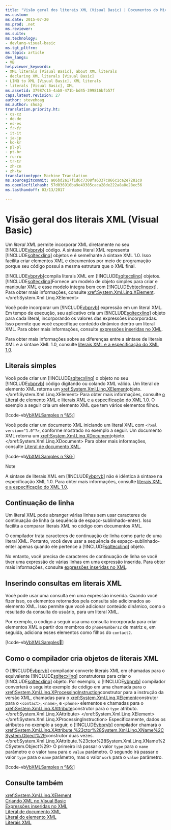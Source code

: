 ```yaml
---
title: "Visão geral dos literais XML (Visual Basic) | Documentos do Microsoft"
ms.custom: 
ms.date: 2015-07-20
ms.prod: .net
ms.reviewer: 
ms.suite: 
ms.technology:
- devlang-visual-basic
ms.tgt_pltfrm: 
ms.topic: article
dev_langs:
- VB
helpviewer_keywords:
- XML literals [Visual Basic], about XML literals
- declaring XML literals [Visual Basic]
- LINQ to XML [Visual Basic], XML literals
- literals [Visual Basic], XML
ms.assetid: 37987c15-4ab8-471b-bd45-399816bfb57f
caps.latest.revision: 27
author: stevehoag
ms.author: shoag
translation.priority.ht:
- cs-cz
- de-de
- es-es
- fr-fr
- it-it
- ja-jp
- ko-kr
- pl-pl
- pt-br
- ru-ru
- tr-tr
- zh-cn
- zh-tw
translationtype: Machine Translation
ms.sourcegitcommit: a06bd2a17f1d6c7308fa6337c866c1ca2e7281c0
ms.openlocfilehash: 57d036910ba9e49385caca28de222a8a8e28ec56
ms.lasthandoff: 03/13/2017

---
```

# <a name="xml-literals-overview-visual-basic"></a>Visão geral dos literais XML (Visual Basic)
Um *literal XML* permite incorporar XML diretamente no seu [!INCLUDE[vbprvb](../../../../csharp/programming-guide/concepts/linq/includes/vbprvb_md.md)] código. A sintaxe literal XML representa [!INCLUDE[sqltecxlinq](../../../../csharp/programming-guide/concepts/linq/includes/sqltecxlinq_md.md)] objetos e é semelhante à sintaxe XML 1.0. Isso facilita criar elementos XML e documentos por meio de programação porque seu código possui a mesma estrutura que o XML final.  
  
 [!INCLUDE[vbprvb](../../../../csharp/programming-guide/concepts/linq/includes/vbprvb_md.md)]compila literais XML em [!INCLUDE[sqltecxlinq](../../../../csharp/programming-guide/concepts/linq/includes/sqltecxlinq_md.md)] objetos. [!INCLUDE[sqltecxlinq](../../../../csharp/programming-guide/concepts/linq/includes/sqltecxlinq_md.md)]Fornece um modelo de objeto simples para criar e manipular XML e esse modelo integra bem com [!INCLUDE[vbteclinqext](../../../../csharp/getting-started/includes/vbteclinqext_md.md)]. Para obter mais informações, consulte <xref:System.Xml.Linq.XElement>.</xref:System.Xml.Linq.XElement>  
  
 Você pode incorporar um [!INCLUDE[vbprvb](../../../../csharp/programming-guide/concepts/linq/includes/vbprvb_md.md)] expressão em um literal XML. Em tempo de execução, seu aplicativo cria um [!INCLUDE[sqltecxlinq](../../../../csharp/programming-guide/concepts/linq/includes/sqltecxlinq_md.md)] objeto para cada literal, incorporando os valores das expressões incorporadas. Isso permite que você especifique conteúdo dinâmico dentro um literal XML. Para obter mais informações, consulte [expressões inseridas no XML](../../../../visual-basic/programming-guide/language-features/xml/embedded-expressions-in-xml.md).  
  
 Para obter mais informações sobre as diferenças entre a sintaxe de literais XML e a sintaxe XML 1.0, consulte [literais XML e a especificação do XML 1.0](../../../../visual-basic/programming-guide/language-features/xml/xml-literals-and-the-xml-1-0-specification.md).  
  
## <a name="simple-literals"></a>Literais simples  
 Você pode criar um [!INCLUDE[sqltecxlinq](../../../../csharp/programming-guide/concepts/linq/includes/sqltecxlinq_md.md)] o objeto no seu [!INCLUDE[vbprvb](../../../../csharp/programming-guide/concepts/linq/includes/vbprvb_md.md)] código digitando ou colando XML válido. Um literal de elemento XML retorna um <xref:System.Xml.Linq.XElement>objeto.</xref:System.Xml.Linq.XElement> Para obter mais informações, consulte [o Literal de elemento XML](../../../../visual-basic/language-reference/xml-literals/xml-element-literal.md) e [literais XML e a especificação do XML 1.0](../../../../visual-basic/programming-guide/language-features/xml/xml-literals-and-the-xml-1-0-specification.md). O exemplo a seguir cria um elemento XML que tem vários elementos filhos.  
  
 [!code-vb[VbXMLSamples n º&5;](../../../../visual-basic/language-reference/operators/codesnippet/VisualBasic/xml-literals-overview_1.vb)]  
  
 Você pode criar um documento XML iniciando um literal XML com `<?xml version="1.0"?>`, conforme mostrado no exemplo a seguir. Um documento XML retorna um <xref:System.Xml.Linq.XDocument>objeto.</xref:System.Xml.Linq.XDocument> Para obter mais informações, consulte [Literal de documento XML](../../../../visual-basic/language-reference/xml-literals/xml-document-literal.md).  
  
 [!code-vb[VbXMLSamples n º&6;](../../../../visual-basic/language-reference/operators/codesnippet/VisualBasic/xml-literals-overview_2.vb)]  
  
> [!NOTE]
>  A sintaxe de literais XML em [!INCLUDE[vbprvb](../../../../csharp/programming-guide/concepts/linq/includes/vbprvb_md.md)] não é idêntica à sintaxe na especificação XML 1.0. Para obter mais informações, consulte [literais XML e a especificação do XML 1.0](../../../../visual-basic/programming-guide/language-features/xml/xml-literals-and-the-xml-1-0-specification.md).  
  
## <a name="line-continuation"></a>Continuação de linha  
 Um literal XML pode abranger várias linhas sem usar caracteres de continuação de linha (a sequência de espaço-sublinhado-enter). Isso facilita a comparar literais XML no código com documentos XML.  
  
 O compilador trata caracteres de continuação de linha como parte de uma literal XML. Portanto, você deve usar a sequência de espaço-sublinhado-enter apenas quando ele pertence a [!INCLUDE[sqltecxlinq](../../../../csharp/programming-guide/concepts/linq/includes/sqltecxlinq_md.md)] objeto.  
  
 No entanto, você precisa de caracteres de continuação de linha se você tiver uma expressão de várias linhas em uma expressão inserida. Para obter mais informações, consulte [expressões inseridas no XML](../../../../visual-basic/programming-guide/language-features/xml/embedded-expressions-in-xml.md).  
  
## <a name="embedding-queries-in-xml-literals"></a>Inserindo consultas em literais XML  
 Você pode usar uma consulta em uma expressão inserida. Quando você fizer isso, os elementos retornados pela consulta são adicionados ao elemento XML. Isso permite que você adicionar conteúdo dinâmico, como o resultado da consulta do usuário, para um literal XML.  
  
 Por exemplo, o código a seguir usa uma consulta incorporada para criar elementos XML a partir dos membros do `phoneNumbers2` de matriz e, em seguida, adiciona esses elementos como filhos do `contact2`.  
  
 [!code-vb[VbXMLSamples&#7;](../../../../visual-basic/language-reference/operators/codesnippet/VisualBasic/xml-literals-overview_3.vb)]  
  
## <a name="how-the-compiler-creates-objects-from-xml-literals"></a>Como o compilador cria objetos de literais XML  
 O [!INCLUDE[vbprvb](../../../../csharp/programming-guide/concepts/linq/includes/vbprvb_md.md)] compilador converte literais XML em chamadas para o equivalente [!INCLUDE[sqltecxlinq](../../../../csharp/programming-guide/concepts/linq/includes/sqltecxlinq_md.md)] construtores para criar o [!INCLUDE[sqltecxlinq](../../../../csharp/programming-guide/concepts/linq/includes/sqltecxlinq_md.md)] objeto. Por exemplo, o [!INCLUDE[vbprvb](../../../../csharp/programming-guide/concepts/linq/includes/vbprvb_md.md)] compilador converterá o seguinte exemplo de código em uma chamada para o <xref:System.Xml.Linq.XProcessingInstruction>construtor para a instrução da versão XML, chamadas para o <xref:System.Xml.Linq.XElement>construtor para o `<contact>`, `<name>`, e `<phone>` elementos e chamadas para o <xref:System.Xml.Linq.XAttribute>construtor para o `type` atributo.</xref:System.Xml.Linq.XAttribute> </xref:System.Xml.Linq.XElement> </xref:System.Xml.Linq.XProcessingInstruction> Especificamente, dados os atributos no exemplo a seguir, o [!INCLUDE[vbprvb](../../../../csharp/programming-guide/concepts/linq/includes/vbprvb_md.md)] compilador chamará o <xref:System.Xml.Linq.XAttribute.%23ctor%28System.Xml.Linq.XName%2CSystem.Object%29>construtor duas vezes.</xref:System.Xml.Linq.XAttribute.%23ctor%28System.Xml.Linq.XName%2CSystem.Object%29> O primeiro irá passar o valor `type` para o `name` parâmetro e o valor `home` para o `value` parâmetro. O segundo irá passar o valor `type` para o `name` parâmetro, mas o valor `work` para o `value` parâmetro.  
  
 [!code-vb[VbXMLSamples n º&6;](../../../../visual-basic/language-reference/operators/codesnippet/VisualBasic/xml-literals-overview_2.vb)]  
  
## <a name="see-also"></a>Consulte também  
 <xref:System.Xml.Linq.XElement>   
 [Criando XML no Visual Basic](../../../../visual-basic/programming-guide/language-features/xml/creating-xml.md)   
 [Expressões inseridas no XML](../../../../visual-basic/programming-guide/language-features/xml/embedded-expressions-in-xml.md)   
 [Literal de documento XML](../../../../visual-basic/language-reference/xml-literals/xml-document-literal.md)   
 [Literal do elemento XML](../../../../visual-basic/language-reference/xml-literals/xml-element-literal.md)   
 [Literais XML](../../../../visual-basic/language-reference/xml-literals/index.md)
